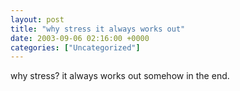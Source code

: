 ```yaml
---
layout: post
title: "why stress it always works out"
date: 2003-09-06 02:16:00 +0000
categories: ["Uncategorized"]
---
```


why stress? it always works out somehow in the end.